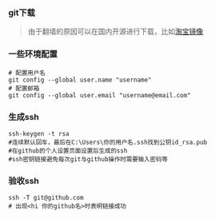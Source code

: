 ### git下载

> 由于翻墙的原因可以在国内开源进行下载，比如[淘宝镜像](https://npm.taobao.org/mirrors/git-for-windows)



### 一些环境配置

```shell
# 配置用户名
git config --global user.name "username"
# 配置邮箱
git config --global user.email "username@email.com"

```



### 生成ssh

```shell
ssh-keygen -t rsa
#连续默认回车，最后在C:\Users\你的用户名.ssh找到公钥id_rsa.pub
#在github的个人设置页面设置后生成的ssh
#ssh密钥链接避免每次git与github操作时需要输入密码等
```



### 验收ssh

```shell
ssh -T git@github.com
# 出现<hi 你的github名>时表明链接成功
```

